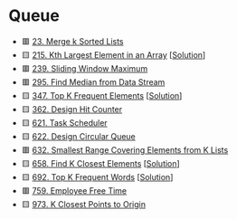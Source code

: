# Queue

- 🟥 [23. Merge k Sorted Lists](https://leetcode.com/problems/merge-k-sorted-lists/)
- 🟨 [215. Kth Largest Element in an Array](https://leetcode.com/problems/kth-largest-element-in-an-array/) [[Solution](./215.kth-largest-element-in-an.md)]
- 🟥 [239. Sliding Window Maximum](https://leetcode.com/problems/sliding-window-maximum/)
- 🟥 [295. Find Median from Data Stream](https://leetcode.com/problems/find-median-from-data-stream/)
- 🟨 [347. Top K Frequent Elements](https://leetcode.com/problems/top-k-frequent-elements/) [[Solution](./347.top-k-frequent-elements.md)]
- 🟨 [362. Design Hit Counter](https://leetcode.com/problems/design-hit-counter/)
- 🟨 [621. Task Scheduler](https://leetcode.com/problems/task-scheduler/)
- 🟨 [622. Design Circular Queue](https://leetcode.com/problems/design-circular-queue/)
- 🟥 [632. Smallest Range Covering Elements from K Lists](https://leetcode.com/problems/smallest-range-covering-elements-from-k-lists/)
- 🟨 [658. Find K Closest Elements](https://leetcode.com/problems/find-k-closest-elements/) [[Solution](./658.find-k-closest-elements.md)]
- 🟨 [692. Top K Frequent Words](https://leetcode.com/problems/top-k-frequent-words/) [[Solution](./692.top-k-frequent-words.md)]
- 🟥 [759. Employee Free Time](https://leetcode.com/problems/employee-free-time/)
- 🟨 [973. K Closest Points to Origin](https://leetcode.com/problems/k-closest-points-to-origin/)
